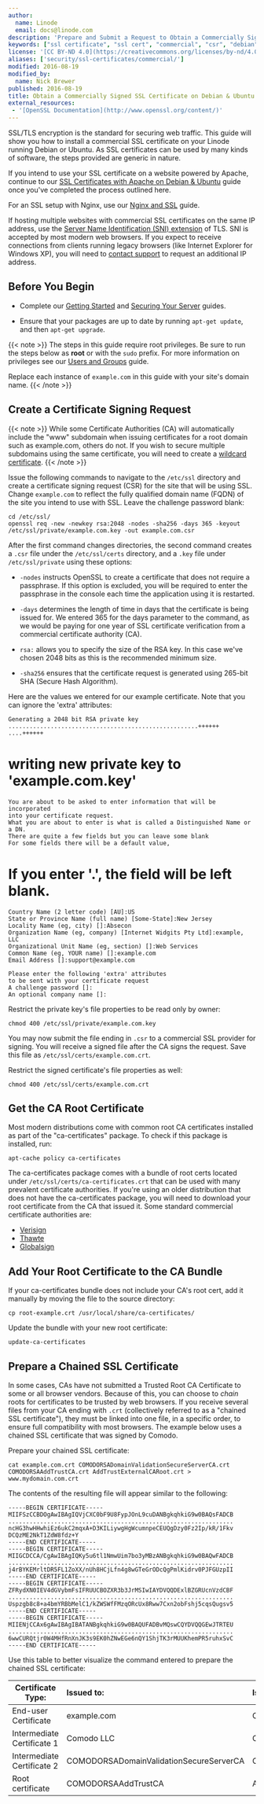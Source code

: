 ```yaml
---
author:
  name: Linode
  email: docs@linode.com
description: 'Prepare and Submit a Request to Obtain a Commercially Signed SSL Certificate on Debian or Ubuntu.'
keywords: ["ssl certificate", "ssl cert", "commercial", "csr", "debian", "ubuntu"]
license: '[CC BY-ND 4.0](https://creativecommons.org/licenses/by-nd/4.0)'
aliases: ['security/ssl-certificates/commercial/']
modified: 2016-08-19
modified_by:
  name: Nick Brewer
published: 2016-08-19
title: Obtain a Commercially Signed SSL Certificate on Debian & Ubuntu
external_resources:
 - '[OpenSSL Documentation](http://www.openssl.org/content/)'
---
```


SSL/TLS encryption is the standard for securing web traffic. This guide will show you how to install a commercial SSL certificate on your Linode running Debian or Ubuntu. As SSL certificates can be used by many kinds of software, the steps provided are generic in nature.

If you intend to use your SSL certificate on a website powered by Apache, continue to our [SSL Certificates with Apache on Debian & Ubuntu](/content/security/ssl/ssl-apache2-debian-ubuntu) guide once you've completed the process outlined here.

For an SSL setup with Nginx, use our [Nginx and SSL](/content/security/ssl/provide-encrypted-resource-access-using-ssl-certificates-on-nginx) guide.

If hosting multiple websites with commercial SSL certificates on the same IP address, use the [Server Name Identification (SNI) extension](https://wiki.apache.org/httpd/NameBasedSSLVHostsWithSNI) of TLS. SNI is accepted by most modern web browsers. If you expect to receive connections from clients running legacy browsers (like Internet Explorer for Windows XP), you will need to [contact support](/content/platform/support) to request an additional IP address.

## Before You Begin

- Complete our [Getting Started](/content/getting-started) and [Securing Your Server](/content/securing-your-server) guides.

- Ensure that your packages are up to date by running `apt-get update`, and then `apt-get upgrade`.

{{< note >}}
The steps in this guide require root privileges. Be sure to run the steps below as **root** or with the `sudo` prefix. For more information on privileges see our [Users and Groups](/content/tools-reference/linux-users-and-groups) guide.

Replace each instance of `example.com` in this guide with your site's domain name.
{{< /note >}}

## Create a Certificate Signing Request

{{< note >}}
While some Certificate Authorities (CA) will automatically include the "www" subdomain when issuing certificates for a root domain such as example.com, others do not. If you wish to secure multiple subdomains using the same certificate, you will need to create a [wildcard certificate](https://en.wikipedia.org/wiki/Wildcard_certificate).
{{< /note >}}

Issue the following commands to navigate to the `/etc/ssl` directory and create a certificate signing request (CSR) for the site that will be using SSL. Change `example.com` to reflect the fully qualified domain name (FQDN) of the site you intend to use with SSL. Leave the challenge password blank:

    cd /etc/ssl/
    openssl req -new -newkey rsa:2048 -nodes -sha256 -days 365 -keyout /etc/ssl/private/example.com.key -out example.com.csr

After the first command changes directories, the second command creates a `.csr` file under the `/etc/ssl/certs` directory, and a `.key` file under `/etc/ssl/private` using these options:

* `-nodes` instructs OpenSSL to create a certificate that does not require a passphrase. If this option is excluded, you will be required to enter the passphrase in the console each time the application using it is restarted.

* `-days` determines the length of time in days that the certificate is being issued for. We entered 365 for the days parameter to the command, as we would be paying for one year of SSL certificate verification from a commercial certificate authority (CA).

* `rsa:` allows you to specify the size of the RSA key. In this case we've chosen 2048 bits as this is the recommended minimum size.

* `-sha256` ensures that the certificate request is generated using 265-bit SHA (Secure Hash Algorithm).

Here are the values we entered for our example certificate. Note that you can ignore the 'extra' attributes:

    Generating a 2048 bit RSA private key
    ......................................................++++++
    ....++++++
#     writing new private key to 'example.com.key'
    You are about to be asked to enter information that will be incorporated
    into your certificate request.
    What you are about to enter is what is called a Distinguished Name or a DN.
    There are quite a few fields but you can leave some blank
    For some fields there will be a default value,
#     If you enter '.', the field will be left blank.
    Country Name (2 letter code) [AU]:US
    State or Province Name (full name) [Some-State]:New Jersey
    Locality Name (eg, city) []:Absecon
    Organization Name (eg, company) [Internet Widgits Pty Ltd]:example, LLC
    Organizational Unit Name (eg, section) []:Web Services
    Common Name (eg, YOUR name) []:example.com
    Email Address []:support@example.com

    Please enter the following 'extra' attributes
    to be sent with your certificate request
    A challenge password []:
    An optional company name []:

Restrict the private key's file properties to be read only by owner:

    chmod 400 /etc/ssl/private/example.com.key

You may now submit the file ending in `.csr` to a commercial SSL provider for signing. You will receive a signed file after the CA signs the request. Save this file as `/etc/ssl/certs/example.com.crt`.

Restrict the signed certificate's file properties as well:

    chmod 400 /etc/ssl/certs/example.com.crt

## Get the CA Root Certificate

Most modern distributions come with common root CA certificates installed as part of the "ca-certificates" package. To check if this package is installed, run:

    apt-cache policy ca-certificates

The ca-certificates package comes with a bundle of root certs located under `/etc/ssl/certs/ca-certificates.crt` that can be used with many prevalent certificate authorities. If you're using an older distribution that does not have the ca-certificates package, you will need to download your root certificate from the CA that issued it. Some standard commercial certificate authorities are:

-   [Verisign](https://knowledge.verisign.com/support/ssl-certificates-support/index.html)
-   [Thawte](http://www.thawte.com/roots/index.html)
-   [Globalsign](http://www.globalsign.com/en//)

## Add Your Root Certificate to the CA Bundle

If your ca-certificates bundle does not include your CA's root cert, add it manually by moving the file to the source directory:

    cp root-example.crt /usr/local/share/ca-certificates/

Update the bundle with your new root certificate:

    update-ca-certificates

## Prepare a Chained SSL Certificate

In some cases, CAs have not submitted a Trusted Root CA Certificate to some or all browser vendors. Because of this, you can choose to *chain* roots for certificates to be trusted by web browsers. If you receive several files from your CA ending with `.crt` (collectively referred to as a "chained SSL certificate"), they must be linked into one file, in a specific order, to ensure full compatibility with most browsers. The example below uses a chained SSL certificate that was signed by Comodo.

Prepare your chained SSL certificate:

    cat example.com.crt COMODORSADomainValidationSecureServerCA.crt  COMODORSAAddTrustCA.crt AddTrustExternalCARoot.crt > www.mydomain.com.crt

The contents of the resulting file will appear similar to the following:

    -----BEGIN CERTIFICATE-----
    MIIFSzCCBDOgAwIBAgIQVjCXC0bF9U8FypJOnL9cuDANBgkqhkiG9w0BAQsFADCB
    ................................................................
    ncHG3hwHHwhiEz6ukC2mqxA+D3KILiywgHgWcumnpeCEUQgDzy0Fz2Ip/kR/1Fkv
    DCQzME2NkT1ZdW8fdz+Y
    -----END CERTIFICATE-----
    -----BEGIN CERTIFICATE-----
    MIIGCDCCA/CgAwIBAgIQKy5u6tl1NmwUim7bo3yMBzANBgkqhkiG9w0BAQwFADCB
    ................................................................
    j4rBYKEMrltDR5FL1ZoXX/nUh8HCjLfn4g8wGTeGrODcQgPmlKidrv0PJFGUzpII
    -----END CERTIFICATE-----
    -----BEGIN CERTIFICATE-----
    ZFRydXN0IEV4dGVybmFsIFRUUCBOZXR3b3JrMSIwIAYDVQQDExlBZGRUcnVzdCBF
    ................................................................
    Uspzgb8c8+a4bmYRBbMelC1/kZWSWfFMzqORcUx8Rww7Cxn2obFshj5cqsQugsv5
    -----END CERTIFICATE-----
    -----BEGIN CERTIFICATE-----
    MIIENjCCAx6gAwIBAgIBATANBgkqhkiG9w0BAQUFADBvMQswCQYDVQQGEwJTRTEU
    ................................................................
    6wwCURQtjr0W4MHfRnXnJK3s9EK0hZNwEGe6nQY1ShjTK3rMUUKhemPR5ruhxSvC
    -----END CERTIFICATE-----


Use this table to better visualize the command entered to prepare the chained SSL certificate:

| **Certificate Type:**      | **Issued to:**                          | **Issued by:**                          |
|----------------------------|:----------------------------------------|:----------------------------------------|
| End-user Certificate       | example.com                             | Comodo LLC                              |
| Intermediate Certificate 1 | Comodo LLC                              | COMODORSADomainValidationSecureServerCA |
| Intermediate Certificate 2 | COMODORSADomainValidationSecureServerCA | COMODORSAAddTrustCA                     |
| Root certificate           | COMODORSAAddTrustCA                     | AddTrustExternalCARoot                  |
